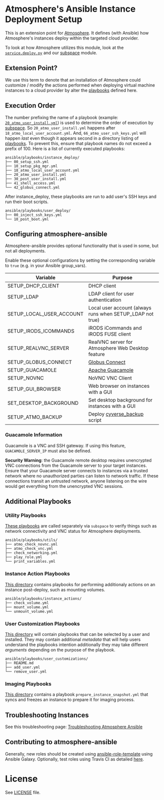 Atmosphere's Ansible Instance Deployment Setup
==============================================

This is an extension point for [Atmosphere](https://github.com/cyverse/atmosphere). It defines (with Ansible) how Atmosphere's instances deploy within the targeted cloud provider.

To look at how Atmosphere utilizes this module, look at the [`service.deploy.py`](https://github.com/cyverse/atmosphere/blob/master/service/deploy.py) and our [subspace](https://github.com/cyverse/subspace) module.

Extension Point?
----------------
We use this term to denote that an installation of Atmosphere could customize / modify the actions performed when deploying virtual machine instances to a cloud provider by alter the [playbooks](ansible/playbooks) defined here.

Execution Order
---------------
The number prefixing the name of a playbook (example: [`20_atmo_user_install.yml`](ansible/playbooks/instance_deploy)) is used to determine the order of execution by [subspace](https://github.com/iPlantCollaborativeOpenSource/subspace). So `20_atmo_user_install.yml` happens after `18_atmo_local_user_account.yml`. And, `66_atmo_user_ssh_keys.yml` will happen _last_ even though it appears second in a directory listing of [playbooks](ansible/playbooks).  To prevent this, ensure that playbook names do not exceed a prefix of 100.  Here is a list of currently executed playbooks:

```
ansible/playbooks/instance_deploy/
├── 00_setup_ssh.yml
├── 10_setup_pkg_mgr.yml
├── 18_atmo_local_user_account.yml
├── 20_atmo_user_install.yml
├── 30_post_user_install.yml
├── 41_shell_access.yml
└── 42_globus_connect.yml
```

After instance_deploy, these playbooks are run to add user's SSH keys and run their boot scripts.

```
ansible/playbooks/user_deploy/
├── 00_inject_ssh_keys.yml
└── 10_post_boot.yml
```

## Configuring atmosphere-ansible

Atmosphere-ansible provides optional functionality that is used in some, but not all deployments.

Enable these optional configurations by setting the corresponding variable to `true` (e.g. in your Ansible group_vars).

| **Variable**             | **Purpose**                                               |
|--------------------------|-----------------------------------------------------------|
| SETUP_DHCP_CLIENT        | DHCP client                                               |
| SETUP_LDAP               | LDAP client for user authentication                       |
| SETUP_LOCAL_USER_ACCOUNT | Local user account (always runs when SETUP_LDAP not true) |
| SETUP_IRODS_ICOMMANDS    | iRODS iCommands and iRODS FUSE client                     |
| SETUP_REALVNC_SERVER     | RealVNC server for Atmosphere Web Desktop feature         |
| SETUP_GLOBUS_CONNECT     | [Globus Connect](https://www.globus.org/globus-connect)   |
| SETUP_GUACAMOLE          | [Apache Guacamole](https://guacamole.apache.org/)         |
| SETUP_NOVNC              | NoVNC VNC Client                                          |
| SETUP_GUI_BROWSER        | Web browser on instances with a GUI                       |
| SET_DESKTOP_BACKGROUND   | Set desktop background for instances with a GUI           |
| SETUP_ATMO_BACKUP        | Deploy [cyverse_backup](https://wiki.cyverse.org/wiki/display/atmman/Backing+Up+and+Restoring+Your+Data+to+the+Data+Store) script |

### Guacamole Information

Guacamole is a VNC and SSH gateway. If using this feature, `GUACAMOLE_SERVER_IP` must also be defined.

**Security Warning**: the Guacamole remote desktop requires unencrypted VNC connections from the Guacamole server to your target instances. Ensure that your Guacamole server connects to instances via a trusted network where no unauthorized parties can listen to network traffic. If these connections transit an untrusted network, anyone listening on the wire would get everything from the unencrypted VNC sessions.

## Additional Playbooks

### Utility Playbooks
[These playbooks](ansible/playbooks/utils) are called separately via `subspace` to verify things such as network connectivity and VNC status for Atmosphere deployments.

```
ansible/playbooks/utils/
├── atmo_check_novnc.yml
├── atmo_check_vnc.yml
├── check_networking.yml
├── play_role.yml
└── print_variables.yml
```

### Instance Action Playbooks
[This directory](ansible/playbooks/instance_actions) contains playbooks for performing additionaly actions on an instance post-deploy, such as mounting volumes.
```
ansible/playbooks/instance_actions/
├── check_volume.yml
├── mount_volume.yml
└── unmount_volume.yml
```

### User Customization Playbooks
[This directory](ansible/playbooks/user_customizations) will contain playbooks that can be selected by a user and installed. They may contain additional *metadata* that will help users understand the playbooks intention additionally they may take different *arguments* depending on the purpose of the playbook.

```
ansible/playbooks/user_customizations/
├── README.md
├── add_user.yml
└── remove_user.yml
```

### Imaging Playbooks
[This directory](ansible/playbooks/imaging) contains a playbook `prepare_instance_snapshot.yml` that syncs and freezes an instance to prepare it for imaging process.


## Troubleshooting Instances
See this troubleshooting page: [Troubleshooting Atmosphere Ansible](docs/troubleshooting_atmo_ansible.md)

## Contributing to atmosphere-ansible
Generally, new roles should be created using [ansible-role-template](https://github.com/cyverse-ansible/ansible-role-template) using Ansible Galaxy. Optionally, test roles using Travis CI as detailed [here](https://github.com/c-mart/atmosphere-guides/blob/91106b7422fb24ccc87280519147d0c7bcbe629a/src/contribution_guide/contribution_guide.md#ansible-galaxy-roles).

# License

See [LICENSE](LICENSE) file.

